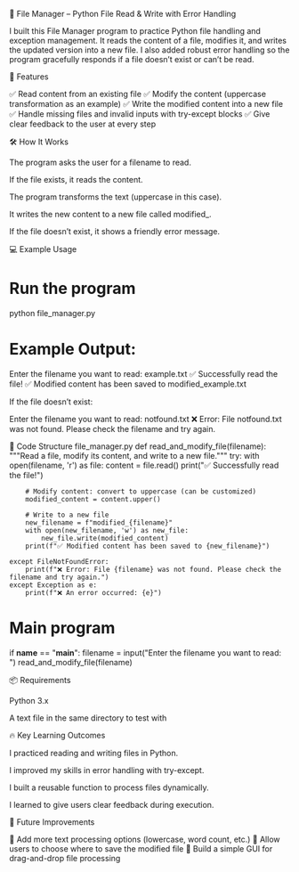 📂 File Manager – Python File Read & Write with Error Handling

I built this File Manager program to practice Python file handling and exception management. It reads the content of a file, modifies it, and writes the updated version into a new file. I also added robust error handling so the program gracefully responds if a file doesn’t exist or can’t be read.

🚀 Features

✅ Read content from an existing file
✅ Modify the content (uppercase transformation as an example)
✅ Write the modified content into a new file
✅ Handle missing files and invalid inputs with try-except blocks
✅ Give clear feedback to the user at every step

🛠️ How It Works

The program asks the user for a filename to read.

If the file exists, it reads the content.

The program transforms the text (uppercase in this case).

It writes the new content to a new file called modified_<filename>.

If the file doesn’t exist, it shows a friendly error message.

💻 Example Usage
# Run the program
python file_manager.py

# Example Output:
Enter the filename you want to read: example.txt
✅ Successfully read the file!
✅ Modified content has been saved to modified_example.txt


If the file doesn’t exist:

Enter the filename you want to read: notfound.txt
❌ Error: File notfound.txt was not found. Please check the filename and try again.

🧩 Code Structure
file_manager.py
def read_and_modify_file(filename):
    """Read a file, modify its content, and write to a new file."""
    try:
        with open(filename, 'r') as file:
            content = file.read()
        print("✅ Successfully read the file!")

        # Modify content: convert to uppercase (can be customized)
        modified_content = content.upper()

        # Write to a new file
        new_filename = f"modified_{filename}"
        with open(new_filename, 'w') as new_file:
            new_file.write(modified_content)
        print(f"✅ Modified content has been saved to {new_filename}")

    except FileNotFoundError:
        print(f"❌ Error: File {filename} was not found. Please check the filename and try again.")
    except Exception as e:
        print(f"❌ An error occurred: {e}")


# Main program
if __name__ == "__main__":
    filename = input("Enter the filename you want to read: ")
    read_and_modify_file(filename)

📦 Requirements

Python 3.x

A text file in the same directory to test with

🔥 Key Learning Outcomes

I practiced reading and writing files in Python.

I improved my skills in error handling with try-except.

I built a reusable function to process files dynamically.

I learned to give users clear feedback during execution.

📝 Future Improvements

🔹 Add more text processing options (lowercase, word count, etc.)
🔹 Allow users to choose where to save the modified file
🔹 Build a simple GUI for drag-and-drop file processing
